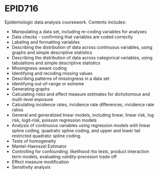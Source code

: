 # EPID716

Epidemiologic data analysis coursework. 
Contents includes: 
* Manipulating a data set, including re-coding variables for analyses
* Data checks - confirming that variables are coded correctly
* Labeling and formatting variables
*	Describing the distribution of data across continuous variables, using graphs and simple descriptive statistics
*	Describing the distribution of data across categorical variables, using tabulations and simple descriptive statistics
*	Missingness-aware coding
*	Identifying and recoding missing values
*	Describing patterns of missingness in a data set
*	Identifying out-of-range or extreme 
*	Generating graphs
*	Calculating risks and effect measure estimates for dichotomous and multi-level exposure 
*	Calculating incidence rates, incidence rate differences, rncidence rate ratios
* General and generalized linear models, including linear, linear risk, log risk, logit-risk, poisson regression models 
* Analysis of continuous variables using regression models with linear spline coding, quadratic spline coding, and upper and lower tail restricted quadratic spline coding.
* Tests of homogeneity 
* Mantel-Haenszel Estimator
* Controlling for confounding: likelihood rtio tests, product interaction term models, evaluating validity-precesion trade off
* Effect measure modification
* Sensitivity analysis

